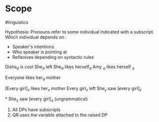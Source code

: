 # Scope
#linguistics 



Hypothesis: Pronouns refer to some individual indicated with a subscript. Which individual depends on :
- Speaker's intentions
- Who speaker is pointing at
- Reflexives depending on syntactic rules

Disha$_d$ is cool
She$_d$ left
She$_d$ likes herself$_d$
Amy $_a$ likes herself $_a$


Everyone likes her$_d$ mother

\[Every girl]$_x$ likes her$_x$ mother
Every girl$_x$ left
She$_y$ saw \[every girl]$_x$

\* She$_x$ saw \[every girl]$_x$ (ungrammatical)

 
1. All DPs have subscripts
2. QR uses the variable attached to the raised DP